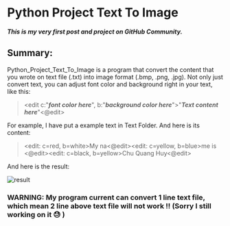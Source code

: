 # Python Project Text To Image
**_This is my very first post and project on GitHub Community._**	

## Summary:
Python_Project_Text_To_Image is a program that convert the content that you wrote on text file (.txt) into image format (.bmp, .png, .jpg). Not only just convert text, you can adjust font color and background right in your text, like this:

> <edit c:"**_font color here_**", b:"**_background color here_**">"**_Text content here_**"<@edit>

For example, I have put a example text in Text Folder. And here is its content: 

> <edit: c=red, b=white>My na<@edit><edit: c=yellow, b=blue>me is <@edit><edit: c=black, b=yellow>Chu Quang Huy<@edit>

And here is the result:

![result](https://github.com/CQHofsns/Python_Project_Text_To_Image/blob/master/For%20README.md/data.png)

### WARNING: My program current can convert 1 line text file, which mean 2 line above text file will not work !! (Sorry I still working on it  :sweat: )

